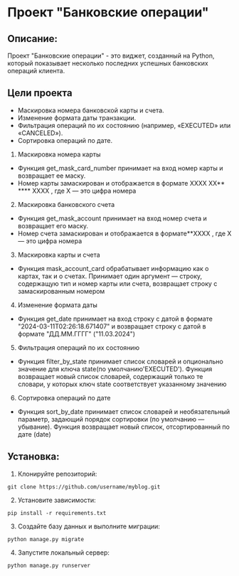 # Проект "Банковские операции"

## Описание:

Проект "Банковские операции" - это виджет, созданный на Python, который показывает несколько последних успешных банковских операций клиента.

## Цели проекта  

- Маскировка номера банковской карты и счета.
- Изменение формата даты транзакции.  
- Фильтрация операций по их состоянию (например, «EXECUTED» или «CANCELED»).  
- Сортировка операций по дате. 

1. Маскировка номера карты 
- Функция get_mask_card_number принимает на вход номер карты и возвращает ее маску. 
- Номер карты замаскирован и отображается в формате XXXX XX** **** XXXX , где X — это цифра номера
2. Маскировка банковского счета
- Функция get_mask_account принимает на вход номер счета и возвращает его маску. 
- Номер счета замаскирован и отображается в формате**XXXX , где X — это цифра номера
3. Маскировка карты и счета 
- Функция mask_account_card обрабатывает информацию как о картах, так и о счетах.
Принимает один аргумент — строку, содержащую тип и номер карты или счета, возвращает строку с замаскированным номером
4. Изменение формата даты 
- Функция get_date принимает на вход строку с датой в формате "2024-03-11T02:26:18.671407"
 и возвращает строку с датой в формате "ДД.ММ.ГГГГ" ("11.03.2024")
5. Фильтрация операций по их состоянию
- Функция filter_by_state принимает список словарей и опционально значение для ключа state(по умолчанию'EXECUTED').
Функция возвращает новый список словарей, содержащий только те словари, 
у которых ключ state соответствует указанному значению
6. Сортировка операций по дате
- Функция sort_by_date принимает список словарей и необязательный параметр, задающий порядок сортировки (по умолчанию — убывание).
Функция возвращает новый список, отсортированный по дате (date)

## Установка:

1. Клонируйте репозиторий:
```
git clone https://github.com/username/myblog.git
```

2. Установите зависимости:
```
pip install -r requirements.txt
```

3. Создайте базу данных и выполните миграции:
```
python manage.py migrate
```

4. Запустите локальный сервер:
```
python manage.py runserver
